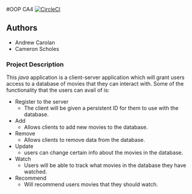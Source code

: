 #OOP CA4
[![CircleCI](https://circleci.com/bb/TheLazyHatGuy/oop-ca4.svg?style=svg&circle-token=1c06da666e5409f99be3d4a9cced46b8785e696c)](https://circleci.com/bb/TheLazyHatGuy/oop-ca4)

## Authors 
* Andrew Carolan
* Cameron Scholes

### Project Description
This *java* application is a client-server application which will grant users access to a database of movies that they can interact with.
Some of the functionality that the users can avail of is:
* Register to the server
    * The client will be given a persistent ID for them to use with the database.
* Add 
    * Allows clients to add new movies to the database.
* Remove
    * Allows clients to remove data from the database.
* Update 
    * users can change certain info about the movies in the database.
* Watch
    * Users will be able to track what movies in the database they have watched.
* Recommend
    * Will recommend users movies that they should watch.